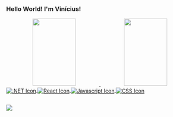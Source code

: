 ### Hello World! I'm Vinícius!

<div align="center">
  <a href="https://github.com/ViniciussMMedeiros">
  <img width="48%" height="180em" src="https://github-readme-stats.vercel.app/api?username=ViniciussMMedeiros&show_icons=true&theme=dark&include_all_commits=true&count_private=true"/>
  <img width="48%" height="180em" src="https://github-readme-stats.vercel.app/api/top-langs/?username=ViniciussMMedeiros&layout=compact&langs_count=7&theme=dark"/>
</div>
  
<div style="display: inline_block">
  <img align="center" alt=".NET Icon" src="https://img.shields.io/badge/.NET-0759A7?style=for-the-badge&logo=csharp&logoColor=white">
  <img align="center" alt="React Icon" src="https://img.shields.io/badge/React-20232A?style=for-the-badge&logo=react&logoColor=61DAFB">
  <img align="center" alt="Javascript Icon" src="https://img.shields.io/badge/JavaScript-323330?style=for-the-badge&logo=javascript&logoColor=F7DF1E">
  <img align="center" alt="CSS Icon" src="https://img.shields.io/badge/CSS3-1572B6?style=for-the-badge&logo=css3&logoColor=white">
</div>
  
##
  
<div> 
  <a href="https://www.linkedin.com/in/viniciusmmedeiros/" target="_blank">
    <img src="https://img.shields.io/badge/LinkedIn-0077B5?style=for-the-badge&logo=linkedin&logoColor=white" target="_blank">
  </a>
</div>
